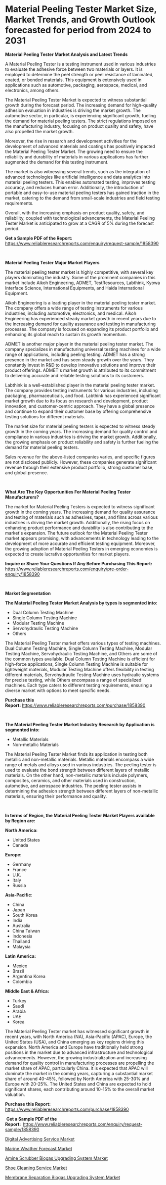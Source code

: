 <p><h1>Material Peeling Tester Market Size, Market Trends, and Growth Outlook forecasted for period from 2024 to 2031</h1></p><p><strong>Material Peeling Tester Market Analysis and Latest Trends</strong></p>
<p><p>A Material Peeling Tester is a testing instrument used in various industries to evaluate the adhesive force between two materials or layers. It is employed to determine the peel strength or peel resistance of laminated, coated, or bonded materials. This equipment is extensively used in applications such as automotive, packaging, aerospace, medical, and electronics, among others.</p><p>The Material Peeling Tester Market is expected to witness substantial growth during the forecast period. The increasing demand for high-quality adhesion evaluation in industries is driving the market growth. The automotive sector, in particular, is experiencing significant growth, fueling the demand for material peeling testers. The strict regulations imposed on the manufacturing industry, focusing on product quality and safety, have also propelled the market growth.</p><p>Moreover, the rise in research and development activities for the development of advanced materials and coatings has positively impacted the Material Peeling Tester Market. The growing need to ensure the reliability and durability of materials in various applications has further augmented the demand for this testing instrument.</p><p>The market is also witnessing several trends, such as the integration of advanced technologies like artificial intelligence and data analytics into material peeling testers. This enables automated testing, improves testing accuracy, and reduces human error. Additionally, the introduction of portable and easy-to-use material peeling testers has gained traction in the market, catering to the demand from small-scale industries and field testing requirements.</p><p>Overall, with the increasing emphasis on product quality, safety, and reliability, coupled with technological advancements, the Material Peeling Tester Market is anticipated to grow at a CAGR of 5% during the forecast period.</p></p>
<p><strong>Get a Sample PDF of the Report:&nbsp;</strong> <a href="https://www.reliableresearchreports.com/enquiry/request-sample/1858390">https://www.reliableresearchreports.com/enquiry/request-sample/1858390</a></p>
<p>&nbsp;</p>
<p><strong>Material Peeling Tester Major Market Players</strong></p>
<p><p>The material peeling tester market is highly competitive, with several key players dominating the industry. Some of the prominent companies in this market include Aikoh Engineering, ADMET, TestResources, Labthink, Kyowa Interface Science, International Equipments, and Haida International Equipment.</p><p>Aikoh Engineering is a leading player in the material peeling tester market. The company offers a wide range of testing instruments for various industries, including automotive, electronics, and medical. Aikoh Engineering has experienced steady market growth in recent years due to the increasing demand for quality assurance and testing in manufacturing processes. The company is focused on expanding its product portfolio and enhancing its global reach to sustain its growth momentum. </p><p>ADMET is another major player in the material peeling tester market. The company specializes in manufacturing universal testing machines for a wide range of applications, including peeling testing. ADMET has a strong presence in the market and has seen steady growth over the years. They constantly invest in R&D to develop innovative solutions and improve their product offerings. ADMET's market growth is attributed to its commitment to delivering accurate and reliable testing solutions to its customers.</p><p>Labthink is a well-established player in the material peeling tester market. The company provides testing instruments for various industries, including packaging, pharmaceuticals, and food. Labthink has experienced significant market growth due to its focus on research and development, product innovation, and customer-centric approach. They have a global presence and continue to expand their customer base by offering comprehensive testing solutions for different materials.</p><p>The market size for material peeling testers is expected to witness steady growth in the coming years. The increasing demand for quality control and compliance in various industries is driving the market growth. Additionally, the growing emphasis on product reliability and safety is further fueling the demand for material peeling testers.</p><p>Sales revenue for the above-listed companies varies, and specific figures are not disclosed publicly. However, these companies generate significant revenue through their extensive product portfolio, strong customer base, and global presence.</p></p>
<p>&nbsp;</p>
<p><strong>What Are The Key Opportunities For Material Peeling Tester Manufacturers?</strong></p>
<p><p>The market for Material Peeling Testers is expected to witness significant growth in the coming years. The increasing demand for quality assurance and testing of materials such as adhesives, tapes, and films across various industries is driving the market growth. Additionally, the rising focus on enhancing product performance and durability is also contributing to the market's expansion. The future outlook for the Material Peeling Tester market appears promising, with advancements in technology leading to the development of more accurate and efficient testing equipment. Moreover, the growing adoption of Material Peeling Testers in emerging economies is expected to create lucrative opportunities for market players.</p></p>
<p><strong>Inquire or Share Your Questions If Any Before Purchasing This Report:</strong> <a href="https://www.reliableresearchreports.com/enquiry/pre-order-enquiry/1858390">https://www.reliableresearchreports.com/enquiry/pre-order-enquiry/1858390</a></p>
<p>&nbsp;</p>
<p><strong>Market Segmentation</strong></p>
<p><strong>The Material Peeling Tester Market Analysis by types is segmented into:</strong></p>
<p><ul><li>Dual Column Testing Machine</li><li>Single Column Testing Machine</li><li>Modular Testing Machine</li><li>Servohydraulic Testing Machine</li><li>Others</li></ul></p>
<p><p>The Material Peeling Tester market offers various types of testing machines. Dual Column Testing Machine, Single Column Testing Machine, Modular Testing Machine, Servohydraulic Testing Machine, and Others are some of the common types available. Dual Column Testing Machine is efficient for high-force applications, Single Column Testing Machine is suitable for lightweight materials, Modular Testing Machine offers flexibility in testing different materials, Servohydraulic Testing Machine uses hydraulic systems for precise testing, while Others encompass a range of specialized machines. Each type caters to different testing requirements, ensuring a diverse market with options to meet specific needs.</p></p>
<p><strong>Purchase this Report:&nbsp;</strong><a href="https://www.reliableresearchreports.com/purchase/1858390">https://www.reliableresearchreports.com/purchase/1858390</a></p>
<p>&nbsp;</p>
<p><strong>The Material Peeling Tester Market Industry Research by Application is segmented into:</strong></p>
<p><ul><li>Metallic Materials</li><li>Non-metallic Materials</li></ul></p>
<p><p>The Material Peeling Tester Market finds its application in testing both metallic and non-metallic materials. Metallic materials encompass a wide range of metals and alloys used in various industries. The peeling tester is used to evaluate the bond strength between different layers of metallic materials. On the other hand, non-metallic materials include polymers, composites, ceramics, and other materials used in construction, automotive, and aerospace industries. The peeling tester assists in determining the adhesion strength between different layers of non-metallic materials, ensuring their performance and quality.</p></p>
<p>&nbsp;</p>
<p><strong>In terms of Region, the Material Peeling Tester Market Players available by Region are:</strong></p>
<p>
    <p> <strong> North America: </strong>
        <ul>
            <li>United States</li>
            <li>Canada</li>
        </ul>
        </p> 
    <p> <strong> Europe: </strong>
        <ul>
            <li>Germany</li>
            <li>France</li>
            <li>U.K.</li>
            <li>Italy</li>
            <li>Russia</li>
        </ul>
        </p> 
    <p> <strong> Asia-Pacific: </strong>
        <ul>
            <li>China</li>
            <li>Japan</li>
            <li>South Korea</li>
            <li>India</li>
            <li>Australia</li>
            <li>China Taiwan</li>
            <li>Indonesia</li>
            <li>Thailand</li>
            <li>Malaysia</li>
        </ul>
        </p> 
    <p> <strong> Latin America: </strong>
        <ul>
            <li>Mexico</li>
            <li>Brazil</li>
            <li>Argentina Korea</li>
            <li>Colombia</li>
        </ul>
        </p> 
    <p> <strong> Middle East & Africa: </strong>
        <ul>
            <li>Turkey</li>
            <li>Saudi</li>
            <li>Arabia</li>
            <li>UAE</li>
            <li>Korea</li>
        </ul>
    </p>
    </p>
<p><p>The Material Peeling Tester market has witnessed significant growth in recent years, with North America (NA), Asia-Pacific (APAC), Europe, the United States (USA), and China emerging as key regions driving this expansion. North America and Europe have traditionally held strong positions in the market due to advanced infrastructure and technological advancements. However, the growing industrialization and increasing demand for quality control in manufacturing processes are propelling the market share of APAC, particularly China. It is expected that APAC will dominate the market in the coming years, capturing a substantial market share of around 40-45%, followed by North America with 25-30% and Europe with 20-25%. The United States and China are expected to hold significant shares, each contributing around 10-15% to the overall market valuation.</p></p>
<p><strong>Purchase this Report: </strong><a href="https://www.reliableresearchreports.com/purchase/1858390">https://www.reliableresearchreports.com/purchase/1858390</a></p>
<p>&nbsp;<strong>Get a Sample PDF of the Report:&nbsp;&nbsp;</strong><a href="https://www.reliableresearchreports.com/enquiry/request-sample/1858390">https://www.reliableresearchreports.com/enquiry/request-sample/1858390</a></p>
<p><strong></strong></p>
<p><p><a href="https://medium.com/@magaliortiz1955/digital-advertising-service-market-size-cagr-trends-2024-2030-848b83b2d4e7">Digital Advertising Service Market</a></p><p><a href="https://medium.com/@magaliortiz1955/marine-weather-forecast-market-comprehensive-assessment-by-type-application-and-geography-8760568ba4c4">Marine Weather Forecast Market</a></p><p><a href="https://github.com/kosella/Market-Research-Report-List-1/blob/main/amine-scrubber-biogas-upgrading-system-market.md">Amine Scrubber Biogas Upgrading System Market</a></p><p><a href="https://medium.com/@magaliortiz1955/shoe-cleaning-service-market-research-report-its-history-and-forecast-2023-to-2030-82f53812dc5f">Shoe Cleaning Service Market</a></p><p><a href="https://github.com/arionmp/Market-Research-Report-List-1/blob/main/membrane-separation-biogas-upgrading-system-market.md">Membrane Separation Biogas Upgrading System Market</a></p></p>